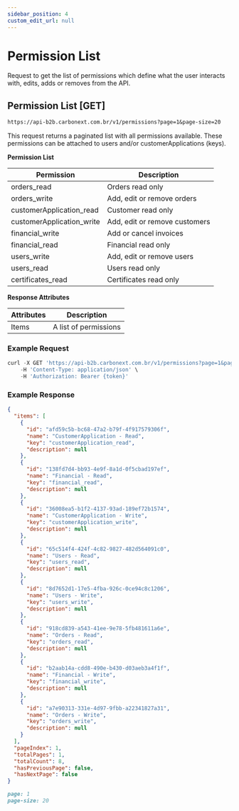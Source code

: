 ```yaml
---
sidebar_position: 4
custom_edit_url: null
---
```


# Permission List

Request to get the list of permissions which define what the user interacts with, edits, adds or removes from the API.

## Permission List [GET]

```md title="BASE URL"
https://api-b2b.carbonext.com.br/v1/permissions?page=1&page-size=20
```

This request returns a paginated list with all permissions available. These permissions can be attached to users and/or customerApplications (keys).

**Permission List**

| Permission                | Description                   |
| ------------------------- | ----------------------------- |
| orders_read               | Orders read only              |
| orders_write              | Add, edit or remove orders    |
| customerApplication_read  | Customer read only            |
| customerApplication_write | Add, edit or remove customers |
| financial_write           | Add or cancel invoices        |
| financial_read            | Financial read only           |
| users_write               | Add, edit or remove users     |
| users_read                | Users read only               |
| certificates_read         | Certificates read only        |

**Response Attributes**

| Attributes | Description           |
| --------- | --------------------- |
| Items     | A list of permissions |

### Example Request

```javascript
curl -X GET 'https://api-b2b.carbonext.com.br/v1/permissions?page=1&page-size=20' \
    -H 'Content-Type: application/json' \
    -H 'Authorization: Bearer {token}'
```

### Example Response

```json
{
  "items": [
    {
      "id": "afd59c5b-bc68-47a2-b79f-4f917579306f",
      "name": "CustomerApplication - Read",
      "key": "customerApplication_read",
      "description": null
    },
    {
      "id": "138fd7d4-bb93-4e9f-8a1d-0f5cbad197ef",
      "name": "Financial - Read",
      "key": "financial_read",
      "description": null
    },
    {
      "id": "36008ea5-b1f2-4137-93ad-189ef72b1574",
      "name": "CustomerApplication - Write",
      "key": "customerApplication_write",
      "description": null
    },
    {
      "id": "65c514f4-424f-4c82-9827-482d564091c0",
      "name": "Users - Read",
      "key": "users_read",
      "description": null
    },
    {
      "id": "8d7652d1-17e5-4fba-926c-0ce94c8c1206",
      "name": "Users - Write",
      "key": "users_write",
      "description": null
    },
    {
      "id": "918cd839-a543-41ee-9e78-5fb481611a6e",
      "name": "Orders - Read",
      "key": "orders_read",
      "description": null
    },
    {
      "id": "b2aab14a-cdd8-490e-b430-d03aeb3a4f1f",
      "name": "Financial - Write",
      "key": "financial_write",
      "description": null
    },
    {
      "id": "a7e90313-331e-4d97-9fbb-a22341827a31",
      "name": "Orders - Write",
      "key": "orders_write",
      "description": null
    }
  ],
  "pageIndex": 1,
  "totalPages": 1,
  "totalCount": 8,
  "hasPreviousPage": false,
  "hasNextPage": false
}
```

```md title="PARAMS"
page: 1
page-size: 20
```

